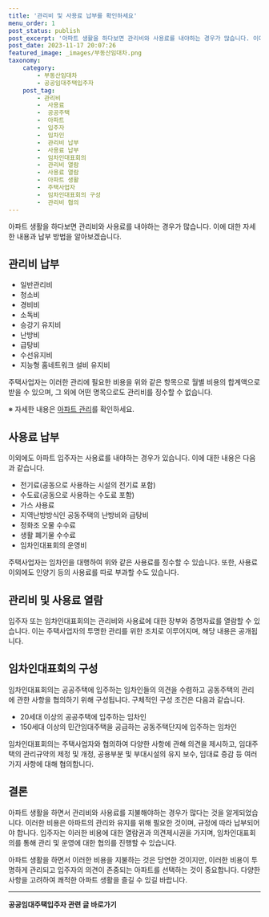 ```yaml
---
title: '관리비 및 사용료 납부를 확인하세요'
menu_order: 1
post_status: publish
post_excerpt: '아파트 생활을 하다보면 관리비와 사용료를 내야하는 경우가 많습니다. 이에 대한 자세한 내용과 납부 방법을 알아보겠습니다.'
post_date: 2023-11-17 20:07:26
featured_image: _images/부동산임대차.png
taxonomy:
    category:
        - 부동산임대차
        - 공공임대주택입주자
    post_tag:
        - 관리비
        -  사용료
        -  공공주택
        -  아파트
        -  입주자
        -  임차인
        -  관리비 납부
        -  사용료 납부
        -  임차인대표회의
        -  관리비 열람
        -  사용료 열람
        -  아파트 생활
        -  주택사업자
        -  임차인대표회의 구성
        -  관리비 협의
---
```



아파트 생활을 하다보면 관리비와 사용료를 내야하는 경우가 많습니다. 이에 대한 자세한 내용과 납부 방법을 알아보겠습니다.

## 관리비 납부

* 일반관리비
* 청소비
* 경비비
* 소독비
* 승강기 유지비
* 난방비
* 급탕비
* 수선유지비
* 지능형 홈네트워크 설비 유지비

주택사업자는 이러한 관리에 필요한 비용을 위와 같은 항목으로 월별 비용의 합계액으로 받을 수 있으며, 그 외에 어떤 명목으로도 관리비를 징수할 수 없습니다.

※ 자세한 내용은 [아파트 관리](링크)를 확인하세요.

## 사용료 납부

이외에도 아파트 입주자는 사용료를 내야하는 경우가 있습니다. 이에 대한 내용은 다음과 같습니다.

* 전기료(공동으로 사용하는 시설의 전기료 포함)
* 수도료(공동으로 사용하는 수도료 포함)
* 가스 사용료
* 지역난방방식인 공동주택의 난방비와 급탕비
* 정화조 오물 수수료
* 생활 폐기물 수수료
* 임차인대표회의 운영비

주택사업자는 임차인을 대행하여 위와 같은 사용료를 징수할 수 있습니다. 또한, 사용료 이외에도 인양기 등의 사용료를 따로 부과할 수도 있습니다.

## 관리비 및 사용료 열람

입주자 또는 임차인대표회의는 관리비와 사용료에 대한 장부와 증명자료를 열람할 수 있습니다. 이는 주택사업자의 투명한 관리를 위한 조치로 이루어지며, 해당 내용은 공개됩니다.

## 임차인대표회의 구성

임차인대표회의는 공공주택에 입주하는 임차인들의 의견을 수렴하고 공동주택의 관리에 관한 사항을 협의하기 위해 구성됩니다. 구체적인 구성 조건은 다음과 같습니다.

* 20세대 이상의 공공주택에 입주하는 임차인
* 150세대 이상의 민간임대주택을 공급하는 공동주택단지에 입주하는 임차인

임차인대표회의는 주택사업자와 협의하여 다양한 사항에 관해 의견을 제시하고, 임대주택의 관리규약의 제정 및 개정, 공용부분 및 부대시설의 유지 보수, 임대료 증감 등 여러 가지 사항에 대해 협의합니다.

## 결론

아파트 생활을 하면서 관리비와 사용료를 지불해야하는 경우가 많다는 것을 알게되었습니다. 이러한 비용은 아파트의 관리와 유지를 위해 필요한 것이며, 규정에 따라 납부되어야 합니다. 입주자는 이러한 비용에 대한 열람권과 의견제시권을 가지며, 임차인대표회의를 통해 관리 및 운영에 대한 협의를 진행할 수 있습니다.

아파트 생활을 하면서 이러한 비용을 지불하는 것은 당연한 것이지만, 이러한 비용이 투명하게 관리되고 입주자의 의견이 존중되는 아파트를 선택하는 것이 중요합니다. 다양한 사항을 고려하여 쾌적한 아파트 생활을 즐길 수 있길 바랍니다.
                        

<!-- wp:separator -->
<hr class="wp-block-separator has-alpha-channel-opacity"/>
<!-- /wp:separator -->

<!-- wp:group {"backgroundColor":"base","layout":{"type":"constrained"}} -->
<div class="wp-block-group has-base-background-color has-background"><!-- wp:paragraph {"align":"center","fontSize":"medium"} -->
<p class="has-text-align-center has-large-font-size"><strong>공공임대주택입주자 관련 글 바로가기</strong></p>
<!-- /wp:paragraph -->


<!-- wp:latest-posts
{"categories":[{"id":23059,"count":19,"description":"","link":"https://uknowlaw.com/category/%ea%b3%b5%ea%b3%b5%ec%9e%84%eb%8c%80%ec%a3%bc%ed%83%9d%ec%9e%85%ec%a3%bc%ec%9e%90/","name":"공공임대주택입주자","slug":"공공임대주택입주자","taxonomy":"category","parent":0,"meta":[],"_links":{"self":[{"href":"https://uknowlaw.com/wp-json/wp/v2/categories/23059"}],"collection":[{"href":"https://uknowlaw.com/wp-json/wp/v2/categories"}],"about":[{"href":"https://uknowlaw.com/wp-json/wp/v2/taxonomies/category"}],"wp:post_type":[{"href":"https://uknowlaw.com/wp-json/wp/v2/posts?categories=23059"}],"curies":[{"name":"wp","href":"https://api.w.org/{rel}","templated":true}]}}],"postsToShow":100,"excerptLength":28,"postLayout":"grid","columns":2,"featuredImageAlign":"left","featuredImageSizeSlug":"large","fontSize":"small"} /--></div>
<!-- /wp:group -->